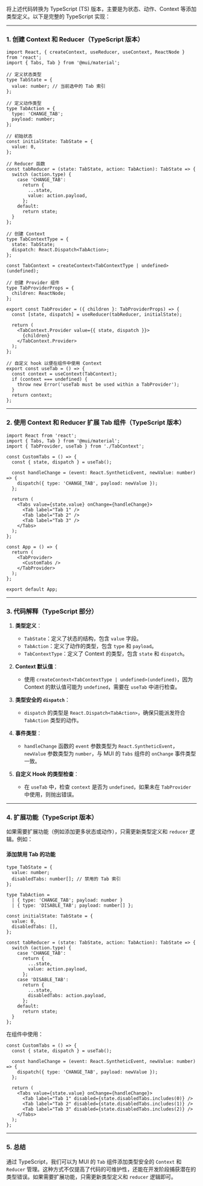 将上述代码转换为 TypeScript (TS) 版本，主要是为状态、动作、Context 等添加类型定义。以下是完整的 TypeScript 实现：

---

### 1. 创建 Context 和 Reducer（TypeScript 版本）

```tsx
import React, { createContext, useReducer, useContext, ReactNode } from 'react';
import { Tabs, Tab } from '@mui/material';

// 定义状态类型
type TabState = {
  value: number; // 当前选中的 Tab 索引
};

// 定义动作类型
type TabAction = {
  type: 'CHANGE_TAB';
  payload: number;
};

// 初始状态
const initialState: TabState = {
  value: 0,
};

// Reducer 函数
const tabReducer = (state: TabState, action: TabAction): TabState => {
  switch (action.type) {
    case 'CHANGE_TAB':
      return {
        ...state,
        value: action.payload,
      };
    default:
      return state;
  }
};

// 创建 Context
type TabContextType = {
  state: TabState;
  dispatch: React.Dispatch<TabAction>;
};

const TabContext = createContext<TabContextType | undefined>(undefined);

// 创建 Provider 组件
type TabProviderProps = {
  children: ReactNode;
};

export const TabProvider = ({ children }: TabProviderProps) => {
  const [state, dispatch] = useReducer(tabReducer, initialState);

  return (
    <TabContext.Provider value={{ state, dispatch }}>
      {children}
    </TabContext.Provider>
  );
};

// 自定义 hook 以便在组件中使用 Context
export const useTab = () => {
  const context = useContext(TabContext);
  if (context === undefined) {
    throw new Error('useTab must be used within a TabProvider');
  }
  return context;
};
```

---

### 2. 使用 Context 和 Reducer 扩展 Tab 组件（TypeScript 版本）

```tsx
import React from 'react';
import { Tabs, Tab } from '@mui/material';
import { TabProvider, useTab } from './TabContext';

const CustomTabs = () => {
  const { state, dispatch } = useTab();

  const handleChange = (event: React.SyntheticEvent, newValue: number) => {
    dispatch({ type: 'CHANGE_TAB', payload: newValue });
  };

  return (
    <Tabs value={state.value} onChange={handleChange}>
      <Tab label="Tab 1" />
      <Tab label="Tab 2" />
      <Tab label="Tab 3" />
    </Tabs>
  );
};

const App = () => {
  return (
    <TabProvider>
      <CustomTabs />
    </TabProvider>
  );
};

export default App;
```

---

### 3. 代码解释（TypeScript 部分）

1. **类型定义**：
   - `TabState`：定义了状态的结构，包含 `value` 字段。
   - `TabAction`：定义了动作的类型，包含 `type` 和 `payload`。
   - `TabContextType`：定义了 Context 的类型，包含 `state` 和 `dispatch`。

2. **Context 默认值**：
   - 使用 `createContext<TabContextType | undefined>(undefined)`，因为 Context 的默认值可能为 `undefined`，需要在 `useTab` 中进行检查。

3. **类型安全的 `dispatch`**：
   - `dispatch` 的类型是 `React.Dispatch<TabAction>`，确保只能派发符合 `TabAction` 类型的动作。

4. **事件类型**：
   - `handleChange` 函数的 `event` 参数类型为 `React.SyntheticEvent`，`newValue` 参数类型为 `number`，与 MUI 的 `Tabs` 组件的 `onChange` 事件类型一致。

5. **自定义 Hook 的类型检查**：
   - 在 `useTab` 中，检查 `context` 是否为 `undefined`，如果未在 `TabProvider` 中使用，则抛出错误。

---

### 4. 扩展功能（TypeScript 版本）

如果需要扩展功能（例如添加更多状态或动作），只需更新类型定义和 `reducer` 逻辑。例如：

#### 添加禁用 Tab 的功能

```tsx
type TabState = {
  value: number;
  disabledTabs: number[]; // 禁用的 Tab 索引
};

type TabAction =
  | { type: 'CHANGE_TAB'; payload: number }
  | { type: 'DISABLE_TAB'; payload: number[] };

const initialState: TabState = {
  value: 0,
  disabledTabs: [],
};

const tabReducer = (state: TabState, action: TabAction): TabState => {
  switch (action.type) {
    case 'CHANGE_TAB':
      return {
        ...state,
        value: action.payload,
      };
    case 'DISABLE_TAB':
      return {
        ...state,
        disabledTabs: action.payload,
      };
    default:
      return state;
  }
};
```

在组件中使用：

```tsx
const CustomTabs = () => {
  const { state, dispatch } = useTab();

  const handleChange = (event: React.SyntheticEvent, newValue: number) => {
    dispatch({ type: 'CHANGE_TAB', payload: newValue });
  };

  return (
    <Tabs value={state.value} onChange={handleChange}>
      <Tab label="Tab 1" disabled={state.disabledTabs.includes(0)} />
      <Tab label="Tab 2" disabled={state.disabledTabs.includes(1)} />
      <Tab label="Tab 3" disabled={state.disabledTabs.includes(2)} />
    </Tabs>
  );
};
```

---

### 5. 总结

通过 TypeScript，我们可以为 MUI 的 `Tab` 组件添加类型安全的 `Context` 和 `Reducer` 管理。这种方式不仅提高了代码的可维护性，还能在开发阶段捕获潜在的类型错误。如果需要扩展功能，只需更新类型定义和 `reducer` 逻辑即可。
